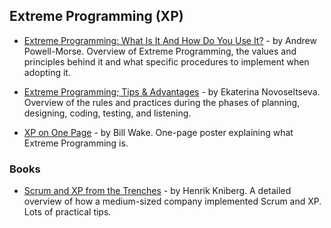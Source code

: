 ## Extreme Programming (XP)

- [Extreme Programming: What Is It And How Do You Use It?](https://airbrake.io/blog/sdlc/extreme-programming) - by Andrew Powell-Morse. Overview of Extreme Programming, the values and principles behind it and what specific procedures to implement when adopting it.

- [Extreme Programming; Tips & Advantages](https://apiumhub.com/tech-blog-barcelona/extreme-programming-tips-advantages/) - by Ekaterina Novoseltseva. Overview of the rules and practices during the phases of planning, designing, coding, testing, and listening.

- [XP on One Page](http://xp123.com/articles/xp-on-one-page/) - by Bill Wake. One-page poster explaining what Extreme Programming is.

### Books

- [Scrum and XP from the Trenches](https://www.infoq.com/minibooks/scrum-xp-from-the-trenches-2) - by Henrik Kniberg. A detailed overview of how a medium-sized company implemented Scrum and XP. Lots of practical tips.
